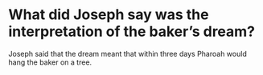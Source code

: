 # What did Joseph say was the interpretation of the baker’s dream?

Joseph said that the dream meant that within three days Pharoah would hang the baker on a tree.

